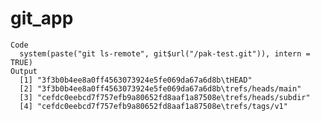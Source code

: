 # git_app

    Code
      system(paste("git ls-remote", git$url("/pak-test.git")), intern = TRUE)
    Output
      [1] "3f3b0b4ee8a0ff4563073924e5fe069da67a6d8b\tHEAD"             
      [2] "3f3b0b4ee8a0ff4563073924e5fe069da67a6d8b\trefs/heads/main"  
      [3] "cefdc0eebcd7f757efb9a80652fd8aaf1a87508e\trefs/heads/subdir"
      [4] "cefdc0eebcd7f757efb9a80652fd8aaf1a87508e\trefs/tags/v1"     

